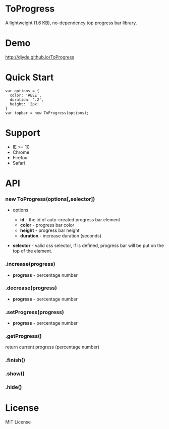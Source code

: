 # ToProgress

A lightweight (1.6 KB), no-dependency top progress bar library.

# Demo

http://djyde.github.io/ToProgress

# Quick Start
```
var options = {
  color: '#EEE',
  duration: '.2',
  height: '2px'
}
var topbar = new ToProgress(options);
```

# Support

* IE >= 10
* Chrome
* Firefox
* Safari


# API

### new ToProgress(options[,selector])

* options
  * **id** - the id of auto-created progress bar element
  * **color** - progress bar color
  * **height** - progress bar height 
  * **duration** - increase duration (seconds)

* **selector** - valid css selector, if is defined, progress bar will be put on the top of the element.

### .increase(progress)
* **progress** - percentage number

### .decrease(progress)
* **progress** - percentage number

### .setProgress(progress)
* **progress** - percentage number

### .getProgress()
return current progress (percentage number)

### .finish()
### .show()
### .hide()

# License
MIT License